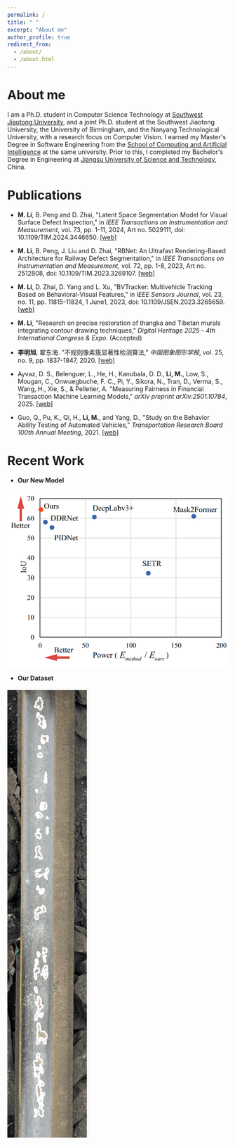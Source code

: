 ```yaml
---
permalink: /
title: " "
excerpt: "About me"
author_profile: true
redirect_from: 
  - /about/
  - /about.html
---
```


About me
========

I am a Ph.D. student in Computer Science Technology at [Southwest Jiaotong University](https://www.swjtu.edu.cn/), and a joint Ph.D. student at the Southwest Jiaotong University, the University of Birmingham, and the Nanyang Technological University, with a research focus on Computer Vision. I earned my Master's Degree in Software Engineering from the [School of Computing and Artificial Intelligence](https://scai.swjtu.edu.cn/index.html) at the same university. Prior to this, I completed my Bachelor's Degree in Engineering at [Jiangsu University of Science and Technology](https://www.just.edu.cn/), China.

<!-- I obtained my Bachelor's degree in Internet of Things from [Jiangsu University of Science and Technology](https://www.just.edu.cn/) in China, and later received my Master's degree in Software Engineering from [The School Of Computing And Artificial Intelligence](https://scai.swjtu.edu.cn/index.html), [Southwest Jiaotong University](https://www.swjtu.edu.cn/) in 2022.06. Currently, I am pursuing my Ph.D. degree in Computer Science Technology from the same university.

My research interests lie in the fields of railway defects inspection and computer vision. -->


<!-- News 
========
- <b> -->





Publications
========

* **M. Li**, B. Peng and D. Zhai, "Latent Space Segmentation Model for Visual Surface Defect Inspection," in *IEEE Transactions on Instrumentation and Measurement*, vol. 73, pp. 1-11, 2024, Art no. 5029111, doi: 10.1109/TIM.2024.3446650.
    [[web]](https://doi.org/10.1109/TIM.2024.3446650)

* **M. Li**, B. Peng, J. Liu and D. Zhai, "RBNet: An Ultrafast Rendering-Based Architecture for Railway Defect Segmentation," in *IEEE Transactions on Instrumentation and Measurement*, vol. 72, pp. 1-8, 2023, Art no. 2512808, doi: 10.1109/TIM.2023.3269107.
    [[web]](https://doi.org/10.1109/TIM.2023.3269107)

* **M. Li**, D. Zhai, D. Yang and L. Xu, "BVTracker: Multivehicle Tracking Based on Behavioral-Visual Features," in *IEEE Sensors Journal*, vol. 23, no. 11, pp. 11815-11824, 1 June1, 2023, doi: 10.1109/JSEN.2023.3265659.
    [[web]](https://doi.org/10.1109/JSEN.2023.3265659)

* **M. Li**, "Research on precise restoration of thangka and Tibetan murals integrating contour drawing techniques," *Digital Heritage 2025 - 4th International Congress & Expo*. (Accepted)

* **李明旭**, 翟东海. "不规则像素簇显著性检测算法," *中国图象图形学报*, vol. 25, no. 9, pp. 1837-1847, 2020.
    [[web]](https://dx.doi.org/10.11834/jig.190587)

* Ayvaz, D. S., Belenguer, L., He, H., Kanubala, D. D., **Li, M.**, Low, S., Mougan, C., Onwuegbuche, F. C., Pi, Y., Sikora, N., Tran, D., Verma, S., Wang, H., Xie, S., & Pelletier, A. "Measuring Fairness in Financial Transaction Machine Learning Models," *arXiv preprint arXiv:2501.10784*, 2025.
    [[web]](https://arxiv.org/abs/2501.10784)
  
* Guo, Q., Pu, K., Qi, H., **Li, M.**, and Yang, D., "Study on the Behavior Ability Testing of Automated Vehicles," *Transportation Research Board 100th Annual Meeting*, 2021.
    [[web]](https://trid.trb.org/view/1759600)


Recent Work 
========

-  <b>Our New Model</b><br/>

![power](../images/power_comp.png)


-  <b>Our Dataset</b><br/>

![Segmentation](../images/dataset_collecting.png)






  
    


